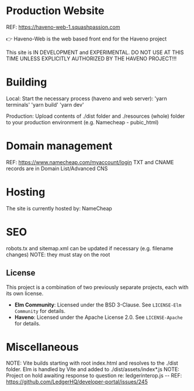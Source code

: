 # Production Website
REF: https://haveno-web-1.squashpassion.com

👉 Haveno-Web is the web based front end for the Haveno project

This site is IN DEVELOPMENT and EXPERIMENTAL. DO NOT USE AT THIS TIME UNLESS EXPLICITLY AUTHORIZED BY THE HAVENO PROJECT!!!


# Building
Local:
Start the necessary process (haveno and web server):
'yarn terminals'
'yarn build'
'yarn dev'

Production:
Upload contents of ./dist folder and ./resources (whole) folder to your production environment (e.g. Namecheap - pubic_html)


# Domain management
REF: https://www.namecheap.com/myaccount/login
TXT and CNAME records are in Domain List/Advanced CNS

# Hosting
The site is currently hosted by:
NameCheap

# SEO
robots.tx and sitemap.xml can be updated if necessary (e.g. filename changes)
NOTE: they must stay on the root


## License

This project is a combination of two previously separate projects, each with its own license.

- **Elm Community**: Licensed under the BSD 3-Clause. See `LICENSE-Elm Community` for details.
- **Haveno**: Licensed under the Apache License 2.0. See `LICENSE-Apache` for details.



# Miscellaneous
NOTE: Vite builds starting with root index.html and resolves to the ./dist folder. Elm is handled by Vite and added to ./dist/assets/index*.js
NOTE: Project on hold awaiting response to question re: ledgerinterop.js -- REF: https://github.com/LedgerHQ/developer-portal/issues/245
